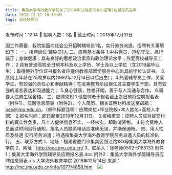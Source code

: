 ```yaml
---
title: 集美大学海外教育学院关于2018年12月委托发布招聘1名辅导员启事
date: 2018-12-17 10:10:01
tags: 高校辅导员
---
```

发布时间：12.14   🌟   招聘人数：1名   🌈   截止时间：2018年12月31日
<!-- more -->

因工作需要，我院拟面向社会公开招聘辅导员1名，实行劳务派遣。招聘有关事项如下：
一、招聘岗位
辅导员1人
二、应聘基本条件
1.中共党员，遵纪守法，品行端正；身体健康；具有良好的思想政治素质和政治理论水平；热爱高校辅导员工作；
2.具有普通高校全日制本科及以上学历、学士及以上学位（含2019届毕业生）；取得境外学位证书报名者应提供教育部留学服务中心出具的学位认证书。
3.原则上年龄在25周岁以内(1992年12月14日以后出生)；
4.热爱辅导员工作，关爱学生，有较强的责任心和奉献精神；在高等教育阶段担任过主要学生干部，具有较强的语言表达和沟通能力；
5.身心健康，性格开朗，善于与人沟通与合作。
6.需要入住男生宿舍楼。
三、应聘须知
1.请应聘者于报名截止之日前将应聘报名表（附件1）、应聘信息简表（附件2）、个人简历、相关证明材料发送至邮箱：oec@jmu.edu.cn。（邮件标题注明：应聘岗位+毕业院校+本人姓名+高校人才网）
2.报名时间：即日起至2018年12月31日。
3.资格审查：应聘人员应对提交材料的真实性负责，凡个人提供信息不实，一经核实，即取消资格。
4.符合资格人员面试时间另行通知，报名人员联系电话应准确无误，并确保通畅。
四、用人性质及待遇
实行劳务派遣；待遇按集美大学海外教育学院劳务派遣人员的标准执行。
五、联系方式
1、地址：福建省厦门市集美区银江路183号集美大学海外教育学院
2、网址：http://oec.jmu.edu.cn/
3、联系人：徐老师0592-6185133
附件1：集美大学海外学院辅导员应聘报名表.doc
附件2：集美大学海外学院辅导员应聘信息简表.xls
大学海外教育学院
2018年12月14日
来源：
http://rsc.jmu.edu.cn/info/1077/4858.htm
 
 ![](https://cdn.weiweiblog.cn/20181015134814.png)